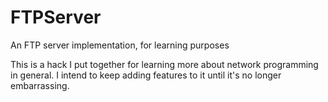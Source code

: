 # FTPServer
An FTP server implementation, for learning purposes

This is a hack I put together for learning more about network programming in general. I intend to keep adding features
to it until it's no longer embarrassing.
